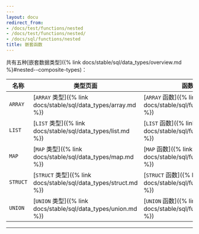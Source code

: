 ```yaml
---
---
layout: docu
redirect_from:
- /docs/test/functions/nested
- /docs/test/functions/nested/
- /docs/sql/functions/nested
title: 嵌套函数
---
```


共有五种[嵌套数据类型]({% link docs/stable/sql/data_types/overview.md %}#nested--composite-types)：

| 名称 | 类型页面 | 函数页面 |
|--|---|---|
| `ARRAY`  | [`ARRAY` 类型]({% link docs/stable/sql/data_types/array.md %})   | [`ARRAY` 函数]({% link docs/stable/sql/functions/array.md %})   |
| `LIST`   | [`LIST` 类型]({% link docs/stable/sql/data_types/list.md %})     | [`LIST` 函数]({% link docs/stable/sql/functions/list.md %})     |
| `MAP`    | [`MAP` 类型]({% link docs/stable/sql/data_types/map.md %})       | [`MAP` 函数]({% link docs/stable/sql/functions/map.md %})       |
| `STRUCT` | [`STRUCT` 类型]({% link docs/stable/sql/data_types/struct.md %}) | [`STRUCT` 函数]({% link docs/stable/sql/functions/struct.md %}) |
| `UNION`  | [`UNION` 类型]({% link docs/stable/sql/data_types/union.md %})   | [`UNION` 函数]({% link docs/stable/sql/functions/union.md %})   |
---